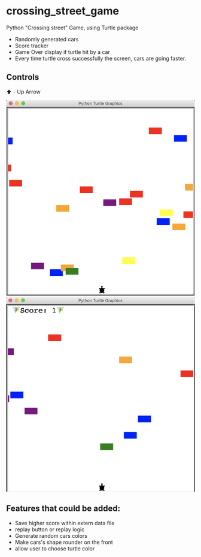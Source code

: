 # crossing_street_game
Python "Crossing street" Game, using Turtle package

- Randomly generated cars 
- Score tracker
- Game Over display if turtle hit by a car
- Every time turtle cross successfully the screen, cars are going faster.

## Controls
⬆️ - Up Arrow

![Crossing_Turtle](crossing_turtle.jpg)
![Crossing_Turtle_1](crossing_turtle_1.jpg)

## Features that could be added:
- Save higher score within extern data file
- replay button or replay logic
- Generate random cars colors
- Make cars's shape rounder on the front 
- allow user to choose turtle color


